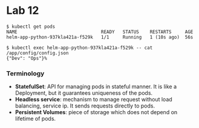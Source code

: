 # Lab 12

```
$ kubectl get pods
NAME                               READY   STATUS    RESTARTS     AGE
helm-app-python-937kla421a-f529k   1/1     Running   1 (10s ago)  56s
 
$ kubectl exec helm-app-python-937kla421a-f529k -- cat /app/config/config.json
{"Dev": "Ops"}%                             
```

### Terminology
* __StatefulSet__: API for managing pods in stateful manner. It is like a Deployment, but it guarantees uniqueness of the pods.
* __Headless service__: mechanism to manage request without load balancing, service ip. It sends requests directly to pods.
* __Persistent Volumes__: piece of storage which does not depend on lifetime of pods.